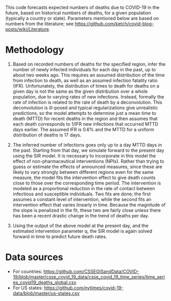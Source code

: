 This code forecasts expected numbers of deaths due to COVID-19 in the future,
based on historical numbers of deaths, for a given population (typically a
country or state).  Parameters mentioned below are based on numbers from the
literature; see https://github.com/ketch/covid-blog-posts/wiki/Literature.

# Methodology

1. Based on recorded numbers of deaths for the specified region, infer
   the number of newly infected individuals for each day in the past,
   up to about two weeks ago.  This requires an assumed distribution
   of the time from infection to death, as well as an assumed infection
   fatality ratio (IFR).  Unfortunately, the distribution of times to death
   for deaths on a given day is not the same as the given distribution
   over a whole population, due to varying rates of new infections.
   Instead, formally the rate of infection is related to the rate of death
   by a deconvolution.  This deconvolution is ill-posed and typical
   regularizations give unrealistic predictions, so the model attempts
   to determine just a mean time to death (MTTD) for recent deaths in the
   region and then assumes that each death corresponds to 1/IFR new
   infections that occurred MTTD days earlier.  The assumed IFR is
   0.6% and the MTTD for a uniform distribution of deaths is 17 days.


2. The inferred number of infections goes only up to a day MTTD days in the
   past.  Starting from that day, we simulate forward to the present day using
   the SIR model.  It is necessary to incorporate in this model the effect
   of non-pharmaceutical interventions (NPIs).  Rather than trying to guess
   or estimate the effects of announced measures, since these are likely to
   vary strongly between different regions even for the same measure, the
   model fits the intervention effect to give death counts close to those
   over the corresponding time period.  The intervention is modeled as a
   proportional reduction in the rate of contact between infectious and
   susceptible individuals.  Two fits are done; the first assumes
   a constant level of intervention, while the second fits an intervention
   effect that varies linearly in time.  Because the magnitude of the slope
   is penalized in the fit, these two are fairly close unless there has been
   a recent drastic change in the trend of deaths per day.

3. Using the output of the above model at the present day, and the estimated
   intervention parameter q, the SIR model is again solved forward in time
   to predict future death rates.

# Data sources

- For countries: https://github.com/CSSEGISandData/COVID-19/blob/master/csse_covid_19_data/csse_covid_19_time_series/time_series_covid19_deaths_global.csv
- For US states: https://github.com/nytimes/covid-19-data/blob/master/us-states.csv
